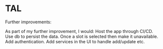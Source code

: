 # TAL

Further improvements:

As part of my further improvement, I would:
Host the app through CI/CD. 
Use db to persist the data. 
Once a slot is selected then make it unavailable. 
Add authentication. 
Add services in the UI to handle add/update etc.
